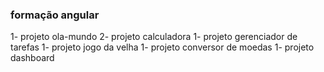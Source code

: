 ### formação angular

1- projeto ola-mundo
2- projeto calculadora
1- projeto gerenciador de tarefas
1- projeto jogo da velha
1- projeto conversor de moedas
1- projeto dashboard
